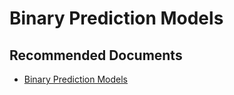   <properties
	pageTitle="apply auto - in-built machine learning model - binary prediction"
	description="apply auto - in-built machine learning model - binary prediction"
	service="microsoft.PowerBIDedicated"
	resource="capacities"
	authors="pjfreitas"
	ms.author="pfreitas"	
	displayOrder="240"
	selfHelpType="generic"
	supportTopicIds="32633799"
	productPesIds="16334"
	cloudEnvironments="public, MoonCake, fairfax" 
	articleId="52fcd13b-9a90-57bb-b980-5ad6d93b1167"
	ownershipId="ASEP_ContentService_Placeholder"
/>

# Binary Prediction Models

## **Recommended Documents**

* [Binary Prediction Models](https://docs.microsoft.com/power-bi/service-machine-learning-automated#binary-prediction-models)
